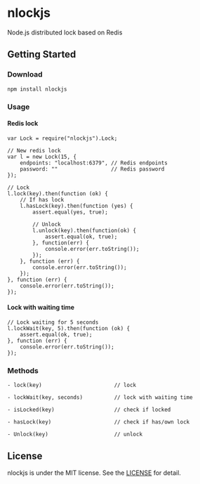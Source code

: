 # nlockjs
Node.js distributed lock based on Redis
## Getting Started
### Download
```
npm install nlockjs
```
### Usage
#### Redis lock
```
var Lock = require("nlockjs").Lock;

// New redis lock
var l = new Lock(15, {
    endpoints: "localhost:6379", // Redis endpoints
    password: ""                 // Redis password
});

// Lock
l.lock(key).then(function (ok) {
    // If has lock
    l.hasLock(key).then(function (yes) {
        assert.equal(yes, true);
        
        // Unlock
        l.unlock(key).then(function(ok) {
            assert.equal(ok, true);
        }, function(err) {
            console.error(err.toString());
        });
    }, function (err) {
        console.error(err.toString());
    });
}, function (err) {
    console.error(err.toString());
});

```
#### Lock with waiting time
```
// Lock waiting for 5 seconds
l.lockWait(key, 5).then(function (ok) {
    assert.equal(ok, true);
}, function (err) {
    console.error(err.toString());
});

```
### Methods
```
- lock(key)                       // lock
```
```
- lockWait(key, seconds)          // lock with waiting time
```
```
- isLocked(key)                   // check if locked
```
```
- hasLock(key)                    // check if has/own lock
```
```
- Unlock(key)                     // unlock
```

## License

nlockjs is under the MIT license. See the [LICENSE](LICENSE) for detail.